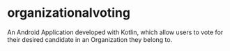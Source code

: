 # organizationalvoting
An Android Application developed with Kotlin, which allow users to vote for their desired candidate in an Organization they belong to.
